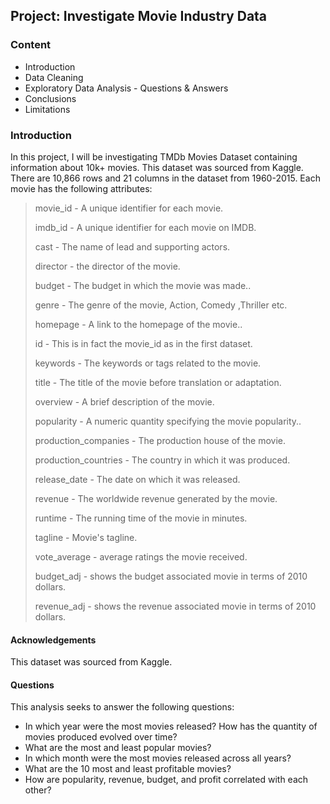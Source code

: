 ## Project: Investigate Movie Industry Data

### Content

- Introduction
- Data Cleaning
- Exploratory Data Analysis - Questions & Answers
- Conclusions
- Limitations

### Introduction

In this project, I will be investigating TMDb Movies Dataset containing information about 10k+ movies. This dataset was sourced from Kaggle. There are 10,866 rows and 21 columns in the dataset from 1960-2015. Each movie has the following attributes:

> movie_id - A unique identifier for each movie.
>
> imdb_id - A unique identifier for each movie on IMDB.
>
> cast - The name of lead and supporting actors.
>
> director - the director of the movie.
>
> budget - The budget in which the movie was made..
>
> genre - The genre of the movie, Action, Comedy ,Thriller etc.
>
> homepage - A link to the homepage of the movie..
>
> id - This is in fact the movie_id as in the first dataset.
>
> keywords - The keywords or tags related to the movie.
>
> title - The title of the movie before translation or adaptation.
>
> overview - A brief description of the movie.
>
> popularity - A numeric quantity specifying the movie popularity..
>
> production_companies - The production house of the movie.
>
> production_countries - The country in which it was produced.
>
> release_date - The date on which it was released.
>
> revenue - The worldwide revenue generated by the movie.
>
> runtime - The running time of the movie in minutes.
>
> tagline - Movie's tagline.
>
> vote_average - average ratings the movie received.
>
> budget_adj - shows the budget associated movie in terms of 2010 dollars.
>
> revenue_adj - shows the revenue associated movie in terms of 2010 dollars.

#### Acknowledgements

This dataset was sourced from Kaggle.


#### Questions

This analysis seeks to answer the following questions:
- In which year were the most movies released? How has the quantity of movies produced evolved over time?
- What are the most and least popular movies?
- In which month were the most movies released across all years?
- What are the 10 most and least profitable movies?
- How are popularity, revenue, budget, and profit correlated with each other?

